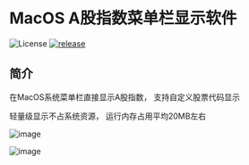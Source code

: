 # MacOS A股指数菜单栏显示软件
![License](https://img.shields.io/badge/license-MIT-green)
[![release](https://img.shields.io/github/v/release/kylelin1998/AShareIndex)](https://github.com/kylelin1998/AShareIndex/releases/latest)

## 简介
在MacOS系统菜单栏直接显示A股指数， 支持自定义股票代码显示

轻量级显示不占系统资源， 运行内存占用平均20MB左右

![image](https://github.com/kylelin1998/AShareIndex/assets/38401813/c132ce6b-18dd-4fc6-a8ed-c5ff952343d4)

![image](https://github.com/kylelin1998/AShareIndex/assets/38401813/c67c3868-2eed-4eee-acb1-efa769cba0d8)
